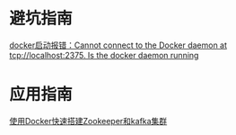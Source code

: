 # 避坑指南

[docker启动报错：Cannot connect to the Docker daemon at tcp://localhost:2375. Is the docker daemon running](https://blog.csdn.net/u013714073/article/details/88737441)


# 应用指南

[使用Docker快速搭建Zookeeper和kafka集群](https://blog.51cto.com/shaozhipeng/2333152)
